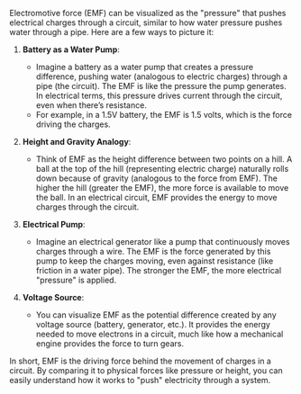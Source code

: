 Electromotive force (EMF) can be visualized as the "pressure" that pushes electrical charges through a circuit, similar to how water pressure pushes water through a pipe. Here are a few ways to picture it:

1. **Battery as a Water Pump**:
   - Imagine a battery as a water pump that creates a pressure difference, pushing water (analogous to electric charges) through a pipe (the circuit). The EMF is like the pressure the pump generates. In electrical terms, this pressure drives current through the circuit, even when there’s resistance.
   - For example, in a 1.5V battery, the EMF is 1.5 volts, which is the force driving the charges.

2. **Height and Gravity Analogy**:
   - Think of EMF as the height difference between two points on a hill. A ball at the top of the hill (representing electric charge) naturally rolls down because of gravity (analogous to the force from EMF). The higher the hill (greater the EMF), the more force is available to move the ball. In an electrical circuit, EMF provides the energy to move charges through the circuit.

3. **Electrical Pump**:
   - Imagine an electrical generator like a pump that continuously moves charges through a wire. The EMF is the force generated by this pump to keep the charges moving, even against resistance (like friction in a water pipe). The stronger the EMF, the more electrical "pressure" is applied.

4. **Voltage Source**:
   - You can visualize EMF as the potential difference created by any voltage source (battery, generator, etc.). It provides the energy needed to move electrons in a circuit, much like how a mechanical engine provides the force to turn gears.

In short, EMF is the driving force behind the movement of charges in a circuit. By comparing it to physical forces like pressure or height, you can easily understand how it works to "push" electricity through a system.
